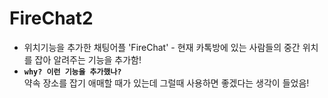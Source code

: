 # FireChat2   

* 위치기능을 추가한 채팅어플 'FireChat' - 현재 카톡방에 있는 사람들의 중간 위치를 잡아 알려주는 기능을 추가함!   
* __```why? 이런 기능을 추가했나?```__   
약속 장소를 잡기 애매할 때가 있는데 그럴때 사용하면 좋겠다는 생각이 들었음!
